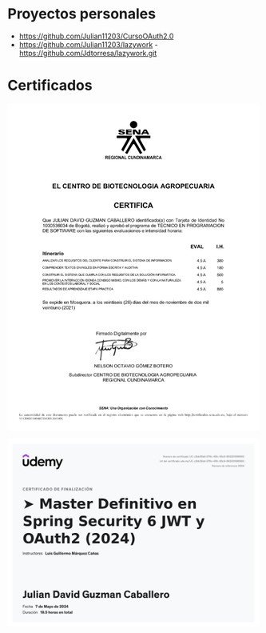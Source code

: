 # Proyectos personales
- https://github.com/Julian11203/CursoOAuth2.0
- https://github.com/Julian11203/lazywork    -    https://github.com/Jdtorresa/lazywork.git

# Certificados
![](IMG/Sena-Certificado-ProgramacionSoftware.jpg)

![](IMG/Udemy-Certificado-Spring.jpg)
